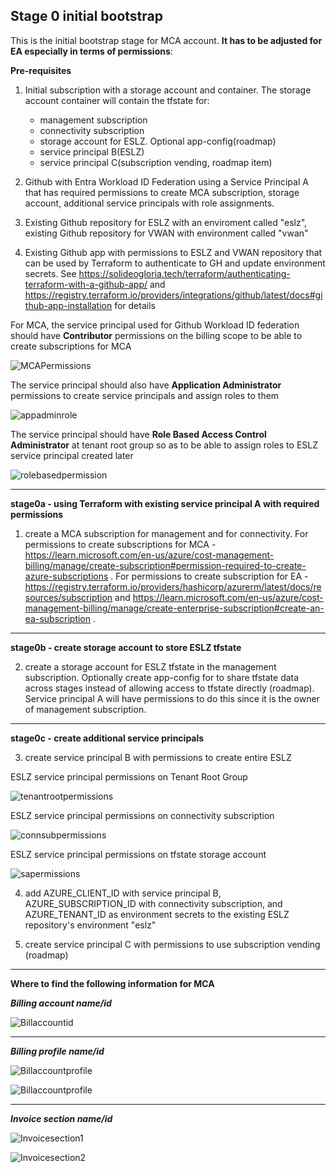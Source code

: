 ## Stage 0 initial bootstrap
This is the initial bootstrap stage for MCA account. **It has to be adjusted for EA especially in terms of permissions**:

**Pre-requisites**
1. Initial subscription with a storage account and container. The storage account container will contain the tfstate for:
    - management subscription
    - connectivity subscription
    - storage account for ESLZ. Optional app-config(roadmap)
    - service principal B(ESLZ)
    - service principal C(subscription vending, roadmap item)

2. Github with Entra Workload ID Federation using a Service Principal A that has required permissions to create MCA subscription, storage account, additional service principals with role assignments. 

3. Existing Github repository for ESLZ with an enviroment called "eslz", existing Github repository for VWAN with environment called "vwan"

4. Existing Github app with permissions to ESLZ and VWAN repository that can be used by Terraform to authenticate to GH and update environment secrets. See https://solideogloria.tech/terraform/authenticating-terraform-with-a-github-app/ and https://registry.terraform.io/providers/integrations/github/latest/docs#github-app-installation for details


For MCA, the service principal used for Github Workload ID federation should have **Contributor** permissions on the billing scope to be able to create subscriptions for MCA

![MCAPermissions](./stage0a/images/mcapermissions.png "MCA Permissions")

The service principal should also have **Application Administrator** permissions to create service principals and assign roles to them

![appadminrole](./stage0a/images/appadminrole.png "App Admin Role")

The service principal should have **Role Based Access Control Administrator** at tenant root group so as to be able to assign roles to ESLZ service principal created later

![rolebasedpermission](./stage0a/images/rolebasedpermission.png "Role Based Access Control Administrator")


---

**stage0a - using Terraform with existing service principal A with required permissions**

1. create a MCA subscription for management and for connectivity. For permissions to create subscriptions for MCA - https://learn.microsoft.com/en-us/azure/cost-management-billing/manage/create-subscription#permission-required-to-create-azure-subscriptions . For permissions to create subscription for EA - https://registry.terraform.io/providers/hashicorp/azurerm/latest/docs/resources/subscription and https://learn.microsoft.com/en-us/azure/cost-management-billing/manage/create-enterprise-subscription#create-an-ea-subscription . 

---

**stage0b - create storage account to store ESLZ tfstate**

2. create a storage account for ESLZ tfstate in the management subscription. Optionally create app-config for to share tfstate data across stages instead of allowing access to tfstate directly (roadmap). Service principal A will have permissions to do this since it is the owner of management subscription.

---

**stage0c - create additional service principals**

3. create service principal B with permissions to create entire ESLZ

ESLZ service principal permissions on Tenant Root Group

![tenantrootpermissions](./stage0a/images/tenantrootpermissions.png "Permissions of ESLZ service principal on tenant root group")


ESLZ service principal permissions on connectivity subscription

![connsubpermissions](./stage0a/images/connsubpermissions.png "Permissions of ESLZ service principal on connectivity subscription")


ESLZ service principal permissions on tfstate storage account

![sapermissions](./stage0a/images/sapermissions.png "Permissions of ESLZ service principal on storage account for tfstate")

4. add AZURE_CLIENT_ID with service principal B, AZURE_SUBSCRIPTION_ID with connectivity subscription, and AZURE_TENANT_ID as environment secrets to the existing ESLZ repository's environment "eslz"

5. create service principal C with permissions to use subscription vending (roadmap)

---

**Where to find the following information for MCA**

***Billing account name/id***

![Billaccountid](./stage0a/images/billingaccountid.png "Billing account ID")

---

***Billing profile name/id***

![Billaccountprofile](./stage0a/images/billingprofile1.png "Billing Profile 1")

![Billaccountprofile](./stage0a/images/billingprofile2.png "Billing Profile 2")

---

***Invoice section name/id***

![Invoicesection1](./stage0a/images/invoicesection1.png "Invoice section 1")

![Invoicesection2](./stage0a/images/invoicesection2.png "Invoice section 2")
